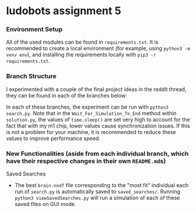 # ludobots assignment 5

### Environment Setup

All of the used modules can be found in `requirements.txt`. It is recommended to create a local environment (for example, using `python3 -m venv env`),
and installing the requirements locally with `pip3 -r requirements.txt`.

### Branch Structure

I experimented with a couple of the final project ideas in the reddit thread, they can be found in each of the branches below:


In each of these branches, the experiment can be run with `python3 search.py`. Note that in the `Wait_For_Simulation_To_End` method within `solution.py`,
the values of `time.sleep()` are set very high to account for the fact that with my m1 chip, lower values cause synchronization issues. If this is 
not a problem for your machine, it is recommended to reduce these values to improve performance speed.

### New Functionalities (aside from each individual branch, which have their respective changes in their own `README.md`s)

Saved Searches
- The best `brain.nndf` file corresponding to the "most fit" individual each run of `search.py` is automatically saved to `saved_searches/`. Running `python3 viewSavedSearches.py` will run a simulation of each of these saved files on GUI mode.


